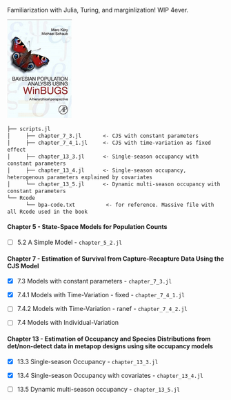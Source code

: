Familiarization with Julia, Turing, and marginlization! WIP 4ever. 

<p float="center">
  <img src="figures/BPA.png?raw=true" width="150" alt="bpa"/>
</p>


```
├── scripts.jl 
│     ├── chapter_7_3.jl       <- CJS with constant parameters
│     ├── chapter_7_4_1.jl     <- CJS with time-variation as fixed effect
│     ├── chapter_13_3.jl      <- Single-season occupancy with constant parameters
│     ├── chapter_13_4.jl      <- Single-season occupancy, heterogenous parameters explained by covariates
│     └── chapter_13_5.jl      <- Dynamic multi-season occupancy with constant parameters
└── Rcode
      └── bpa-code.txt          <- for reference. Massive file with all Rcode used in the book

```
#### Chapter 5 - State-Space Models for Population Counts
- [ ] 5.2 A Simple Model - ```chapter_5_2.jl```


#### Chapter 7 - Estimation of Survival from Capture-Recapture Data Using the CJS Model
- [x] 7.3 Models with constant parameters      - ```chapter_7_3.jl```
- [x] 7.4.1 Models with Time-Variation - fixed - ```chapter_7_4_1.jl```
- [ ] 7.4.2 Models with Time-Variation - ranef - ```chapter_7_4_2.jl```
- [ ] 7.4 Models with Individual-Variation


#### Chapter 13 - Estimation of Occupancy and Species Distributions from det/non-detect data in metapop designs using site occupancy models

- [x] 13.3 Single-season Occupancy  - ```chapter_13_3.jl```
- [x] 13.4 Single-season Occupancy with covariates - ```chapter_13_4.jl```
- [ ] 13.5 Dynamic multi-season occupancy - ```chapter_13_5.jl```



